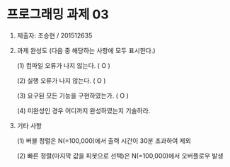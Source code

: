 # 프로그래밍 과제 03

1. 제출자: 조승현 / 201512635

2. 과제 완성도 (다음 중 해당하는 사항에 모두 표시한다.)

	(1) 컴파일 오류가 나지 않는다. ( O )

	(2) 실행 오류가 나지 않는다. ( O )

	(3) 요구된 모든 기능을 구현하였는가. ( O )

	(4) 미완성인 경우 어디까지 완성하였는지 기술하라.

3. 기타 사항

	(1) 버블 정렬은 N(=100,000)에서 출력 시간이 30분 초과하여 제외
	
	(2) 빠른 정렬(마지막 값을 피봇으로 선택)은  N(=100,000)에서 오버플로우 발생
